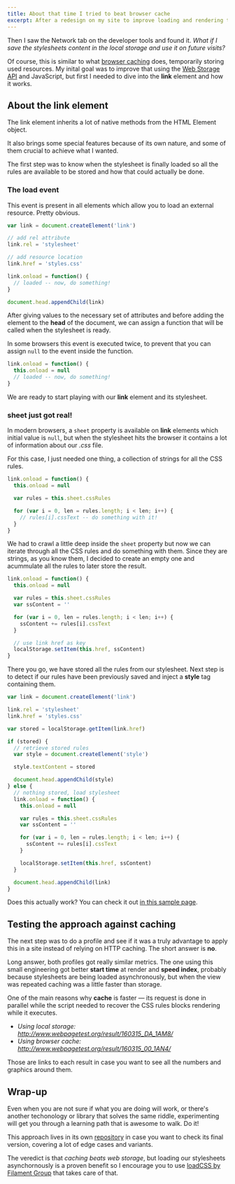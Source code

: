 ```yaml
---
title: About that time I tried to beat browser cache
excerpt: After a redesign on my site to improve loading and rendering times, I started thinking what else could done to provide a faster experience.
---
```


Then I saw the Network tab on the developer tools and found it. _What if I save the stylesheets content in the local storage and use it on future visits?_

Of course, this is similar to what <a href="https://developers.google.com/web/fundamentals/performance/optimizing-content-efficiency/http-caching" target="_blank">browser caching</a> does, temporarily storing used resources. My inital goal was to improve that using the <a href="https://developer.mozilla.org/en-US/docs/Web/API/Web_Storage_API/Using_the_Web_Storage_API" target="_blank">Web Storage API</a> and JavaScript, but first I needed to dive into the **link** element and how it works.

## About the link element

The link element inherits a lot of native methods from the HTML Element object.

It also brings some special features because of its own nature, and some of them crucial to achieve what I wanted.

The first step was to know when the stylesheet is finally loaded so all the rules are available to be stored and how that could actually be done.

### The load event

This event is present in all elements which allow you to load an external resource. Pretty obvious.

```js
var link = document.createElement('link')

// add rel attribute
link.rel = 'stylesheet'

// add resource location
link.href = 'styles.css'

link.onload = function() {
  // loaded -- now, do something!
}

document.head.appendChild(link)
```

After giving values to the necessary set of attributes and before adding the element to the **head** of the document, we can assign a function that will be called when the stylesheet is ready.

In some browsers this event is executed twice, to prevent that you can assign `null` to the event inside the function.

```js
link.onload = function() {
  this.onload = null
  // loaded -- now, do something!
}
```

We are ready to start playing with our **link** element and its stylesheet.

### sheet just got real!

In modern browsers, a `sheet` property is available on **link** elements which initial value is `null`, but when the stylesheet hits the browser it contains a lot of information about our _.css_ file.

For this case, I just needed one thing, a collection of strings for all the CSS rules.

```js
link.onload = function() {
  this.onload = null

  var rules = this.sheet.cssRules

  for (var i = 0, len = rules.length; i < len; i++) {
    // rules[i].cssText -- do something with it!
  }
}
```

We had to crawl a little deep inside the `sheet` property but now we can iterate through all the CSS rules and do something with them. Since they are strings, as you know them, I decided to create an empty one and acummulate all the rules to later store the result.

```js
link.onload = function() {
  this.onload = null

  var rules = this.sheet.cssRules
  var ssContent = ''

  for (var i = 0, len = rules.length; i < len; i++) {
    ssContent += rules[i].cssText
  }

  // use link href as key
  localStorage.setItem(this.href, ssContent)
}
```

There you go, we have stored all the rules from our stylesheet. Next step is to detect if our rules have been previously saved and inject a **style** tag containing them.

```js
var link = document.createElement('link')

link.rel = 'stylesheet'
link.href = 'styles.css'

var stored = localStorage.getItem(link.href)

if (stored) {
  // retrieve stored rules
  var style = document.createElement('style')

  style.textContent = stored

  document.head.appendChild(style)
} else {
  // nothing stored, load stylesheet
  link.onload = function() {
    this.onload = null

    var rules = this.sheet.cssRules
    var ssContent = ''

    for (var i = 0, len = rules.length; i < len; i++) {
      ssContent += rules[i].cssText
    }

    localStorage.setItem(this.href, ssContent)
  }

  document.head.appendChild(link)
}
```

Does this actually work? You can check it out [in this sample page](https://jeremenichelli.github.io/store-css/test).

## Testing the approach against caching

The next step was to do a profile and see if it was a truly advantage to apply this in a site instead of relying on HTTP caching. The short answer is **no**.

Long answer, both profiles got really similar metrics. The one using this small engineering got better **start time** at render and **speed index**, probably because stylesheets are being loaded asynchronously, but when the view was repeated caching was a little faster than storage.

One of the main reasons why **cache** is faster &mdash; its request is done in parallel while the script needed to recover the CSS rules blocks rendering while it executes.

- _Using local storage: <a href="http://www.webpagetest.org/result/160315_DA_1AM8/" target="_blank">http://www.webpagetest.org/result/160315_DA_1AM8/</a>_
- _Using browser cache: <a href="http://www.webpagetest.org/result/160315_00_1AN4/" target="_blank">http://www.webpagetest.org/result/160315_00_1AN4/</a>_

Those are links to each result in case you want to see all the numbers and graphics around them.

## Wrap-up

Even when you are not sure if what you are doing will work, or there's another techonology or library that solves the same riddle, experimenting will get you through a learning path that is awesome to walk. Do it!

This approach lives in its own [repository](https://github.com/jeremenichelli/store-css) in case you want to check its final version, covering a lot of edge cases and variants.

The veredict is that _caching beats web storage_, but loading our stylesheets asynchornously is a proven benefit so I encourage you to use [loadCSS by Filament Group](https://github.com/filamentgroup/loadCSS) that takes care of that.
